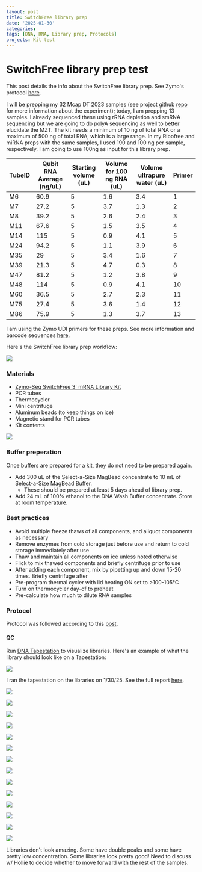 ```yaml
---
layout: post
title: SwitchFree library prep
date: '2025-01-30'
categories:
tags: [DNA, RNA, Library prep, Protocols]
projects: Kit test 
---
```


# SwitchFree library prep test

This post details the info about the SwitchFree library prep. See Zymo's protocol [here](https://files.zymoresearch.com/protocols/_r3008_r3009__zymo_seq_switchfree_3_mrna_library_kit.pdf). 

I will be prepping my 32 Mcap DT 2023 samples (see project github [repo](https://github.com/JillAshey/DevelopmentalTimeseries) for more information about the experiment); today, I am prepping 13 samples. I already sequenced these using rRNA depletion and smRNA sequencing but we are going to do polyA sequencing as well to better elucidate the MZT. The kit needs a minimum of 10 ng of total RNA or a maximum of 500 ng of total RNA, which is a large range. In my Ribofree and miRNA preps with the same samples, I used 190 and 100 ng per sample, respectively. I am going to use 100ng as input for this library prep. 

| TubeID | Qubit RNA Average (ng/uL) | Starting volume (uL) | Volume for 100 ng RNA (uL) | Volume ultrapure water (uL) | Primer |
| ------ | ------------------------- | -------------------- | -------------------------- | --------------------------- | ------ |
| M6     | 60.9                      | 5                    | 1.6                        | 3.4                         | 1      |
| M7     | 27.2                      | 5                    | 3.7                        | 1.3                         | 2      |
| M8     | 39.2                      | 5                    | 2.6                        | 2.4                         | 3      |
| M11    | 67.6                      | 5                    | 1.5                        | 3.5                         | 4      |
| M14    | 115                       | 5                    | 0.9                        | 4.1                         | 5      |
| M24    | 94.2                      | 5                    | 1.1                        | 3.9                         | 6      |
| M35    | 29                        | 5                    | 3.4                        | 1.6                         | 7      |
| M39    | 21.3                      | 5                    | 4.7                        | 0.3                         | 8      |
| M47    | 81.2                      | 5                    | 1.2                        | 3.8                         | 9      |
| M48    | 114                       | 5                    | 0.9                        | 4.1                         | 10     |
| M60    | 36.5                      | 5                    | 2.7                        | 2.3                         | 11     |
| M75    | 27.4                      | 5                    | 3.6                        | 1.4                         | 12     |
| M86    | 75.9                      | 5                    | 1.3                        | 3.7                         | 13     |

I am using the Zymo UDI primers for these preps. See more information and barcode sequences [here](https://www.zymoresearch.com/products/zymo-seq-udi-primer-sets?srsltid=AfmBOoqmYVsF5dEMxwuwu7L6mn6Ot93O6ldOc9wwDwvXUhCkKhg0WK5Y). 

Here's the SwitchFree library prep workflow: 

![](https://raw.githubusercontent.com/JillAshey/JillAshey_Putnam_Lab_Notebook/master/images/switchfree_lib_prep_workflow.png)

### Materials 

- [Zymo-Seq SwitchFree 3' mRNA Library Kit](https://www.zymoresearch.com/products/zymo-seq-switchfree-3-mrna-library-kit)
- PCR tubes 
- Thermocycler 
- Mini centrifuge
- Aluminum beads (to keep things on ice)
- Magnetic stand for PCR tubes 
- Kit contents 

![](https://raw.githubusercontent.com/JillAshey/JillAshey_Putnam_Lab_Notebook/master/images/switchfree_lib_prep_contents.png)

### Buffer preperation 

Once buffers are prepared for a kit, they do not need to be prepared again. 

- Add 300 uL of the Select-a-Size MagBead concentrate to 10 mL of Select-a-Size MagBead Buffer. 
	- These should be prepared at least 5 days ahead of library prep. 
- Add 24 mL of 100% ethanol to the DNA Wash Buffer concentrate. Store at room temperature. 

### Best practices 

- Avoid multiple freeze thaws of all components, and aliquot components as necessary
- Remove enzymes from cold storage just before use and return to cold storage immediately after use
- Thaw and maintain all components on ice unless noted otherwise 
- Flick to mix thawed components and briefly centrifuge prior to use 
- After adding each component, mix by pipetting up and down 15-20 times. Briefly centrifuge after 
- Pre-program thermal cycler with lid heating ON set to >100-105°C 
- Turn on thermocycler day-of to preheat 
- Pre-calculate how much to dilute RNA samples 

### Protocol 

Protocol was followed according to this [post](https://github.com/JillAshey/JillAshey_Putnam_Lab_Notebook/blob/master/_posts/2024-03-29-Zymo-SwitchFree.md). 

#### QC

Run [DNA Tapestation](https://github.com/meschedl/MESPutnam_Open_Lab_Notebook/blob/master/_posts/2019-07-30-DNA-Tapestation.md) to visualize libraries. Here's an example of what the library should look like on a Tapestation: 

![](https://raw.githubusercontent.com/JillAshey/JillAshey_Putnam_Lab_Notebook/master/images/switchfree_lib_prep_library_example.png)

I ran the tapestation on the libraries on 1/30/25. See the full report [here](https://github.com/JillAshey/JillAshey_Putnam_Lab_Notebook/blob/master/images/tapestation/DNA_switchfree_mcap2023_2025-01-30.pdf). 

![](https://raw.githubusercontent.com/JillAshey/JillAshey_Putnam_Lab_Notebook/refs/heads/master/images/tapestation/DNA_TS_overview_20250130.png)

![](https://raw.githubusercontent.com/JillAshey/JillAshey_Putnam_Lab_Notebook/refs/heads/master/images/tapestation/DNA_TS_M6_20250130.png)

![](https://raw.githubusercontent.com/JillAshey/JillAshey_Putnam_Lab_Notebook/refs/heads/master/images/tapestation/DNA_TS_M7_20250130.png)

![](https://raw.githubusercontent.com/JillAshey/JillAshey_Putnam_Lab_Notebook/refs/heads/master/images/tapestation/DNA_TS_M6_20250130.png)

![](https://raw.githubusercontent.com/JillAshey/JillAshey_Putnam_Lab_Notebook/refs/heads/master/images/tapestation/DNA_TS_M11_20250130.png)

![](https://raw.githubusercontent.com/JillAshey/JillAshey_Putnam_Lab_Notebook/refs/heads/master/images/tapestation/DNA_TS_M14_20250130.png)

![](https://raw.githubusercontent.com/JillAshey/JillAshey_Putnam_Lab_Notebook/refs/heads/master/images/tapestation/DNA_TS_M24_20250130.png)

![](https://raw.githubusercontent.com/JillAshey/JillAshey_Putnam_Lab_Notebook/refs/heads/master/images/tapestation/DNA_TS_M35_20250130.png)

![](https://raw.githubusercontent.com/JillAshey/JillAshey_Putnam_Lab_Notebook/refs/heads/master/images/tapestation/DNA_TS_M39_20250130.png)

![](https://raw.githubusercontent.com/JillAshey/JillAshey_Putnam_Lab_Notebook/refs/heads/master/images/tapestation/DNA_TS_M47_20250130.png)

![](https://raw.githubusercontent.com/JillAshey/JillAshey_Putnam_Lab_Notebook/refs/heads/master/images/tapestation/DNA_TS_M48_20250130.png)

![](https://raw.githubusercontent.com/JillAshey/JillAshey_Putnam_Lab_Notebook/refs/heads/master/images/tapestation/DNA_TS_M60_20250130.png)

![](https://raw.githubusercontent.com/JillAshey/JillAshey_Putnam_Lab_Notebook/refs/heads/master/images/tapestation/DNA_TS_M75_20250130.png)

![](https://raw.githubusercontent.com/JillAshey/JillAshey_Putnam_Lab_Notebook/refs/heads/master/images/tapestation/DNA_TS_M86_20250130.png)

Libraries don't look amazing. Some have double peaks and some have pretty low concentration. Some libraries look pretty good! Need to discuss w/ Hollie to decide whether to move forward with the rest of the samples. 
